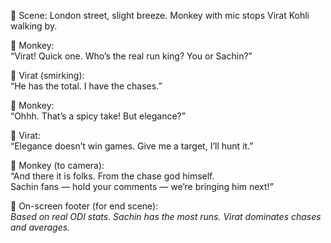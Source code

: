 🎥 Scene: London street, slight breeze. Monkey with mic stops Virat Kohli walking by.

🐒 Monkey:  
“Virat! Quick one. Who’s the real run king? You or Sachin?”

🏏 Virat (smirking):  
“He has the total. I have the chases.”

🐒 Monkey:  
“Ohhh. That’s a spicy take! But elegance?”

🏏 Virat:  
“Elegance doesn’t win games. Give me a target, I’ll hunt it.”

🐒 Monkey (to camera):  
“And there it is folks. From the chase god himself.  
Sachin fans — hold your comments — we’re bringing him next!”

📌 On-screen footer (for end scene):  
*Based on real ODI stats. Sachin has the most runs. Virat dominates chases and averages.*